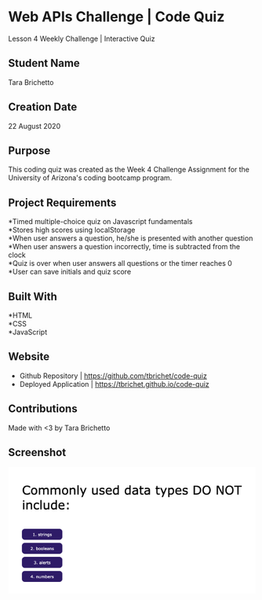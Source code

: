# Web APIs Challenge | Code Quiz
Lesson 4 Weekly Challenge | Interactive Quiz

## Student Name
Tara Brichetto

## Creation Date
22 August 2020

## Purpose
This coding quiz was created as the Week 4 Challenge Assignment for the University of Arizona's coding bootcamp program.

## Project Requirements
*Timed multiple-choice quiz on Javascript fundamentals <br>
*Stores high scores using localStorage <br>
*When user answers a question, he/she is presented with another question <br>
*When user answers a question incorrectly, time is subtracted from the clock <br>
*Quiz is over when user answers all questions or the timer reaches 0 <br>
*User can save initials and quiz score <br>

## Built With
*HTML <br>
*CSS <br>
*JavaScript <br>

## Website
* Github Repository | https://github.com/tbrichet/code-quiz <br>
* Deployed Application |  https://tbrichet.github.io/code-quiz

## Contributions
Made with <3 by Tara Brichetto

## Screenshot
![coding quiz screenshot](./screenshot.png)